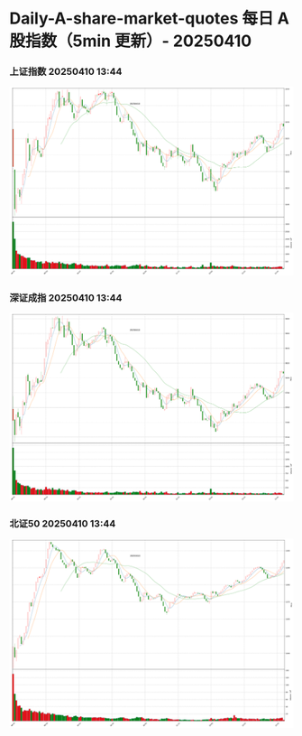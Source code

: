 
# Daily-A-share-market-quotes 每日 A 股指数（5min 更新）- 20250410

### 上证指数 20250410 13:44
![](./fig/2025/4/20250410-sh000001.png)

### 深证成指 20250410 13:44
![](./fig/2025/4/20250410-sz399001.png)

### 北证50 20250410 13:44
![](./fig/2025/4/20250410-bj899050.png)
